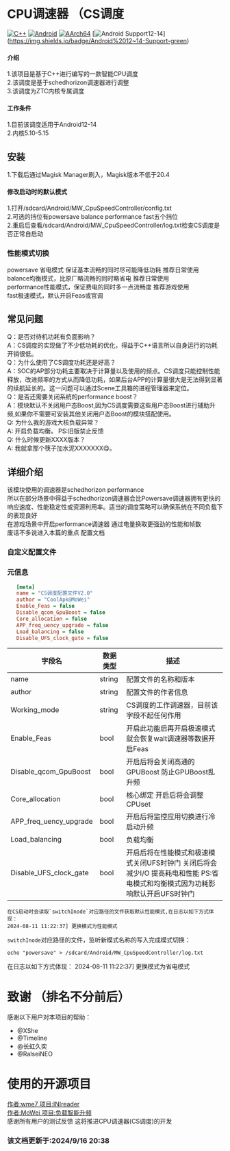 # CPU调速器 （CS调度
[![C++](https://img.shields.io/badge/language-C++-%23f34b7d.svg?style=plastic)](https://en.wikipedia.org/wiki/C++)
[![Android](https://img.shields.io/badge/platform-Android-0078d7.svg?style=plastic)](https://en.wikipedia.org/wiki/Android_(operating_system)) 
[![AArch64](https://img.shields.io/badge/arch-AArch64-red.svg?style=plastic)](https://en.wikipedia.org/wiki/AArch64)
[![Android Support12-14](https://img.shields.io/badge/Android%2012~14-Support-green)] (https://img.shields.io/badge/Android%2012~14-Support-green)
#### 介绍
1.该项目是基于C++进行编写的一款智能CPU调度 <br>
2.该调度是基于schedhorizon调速器进行调整 <br>
3.该调度为ZTC内核专属调度

#### 工作条件
1.目前该调度适用于Android12-14 <br>
2.内核5.10-5.15

## 安装
1.下载后通过Magisk Manager刷入，Magisk版本不低于20.4 <br>
#### 修改启动时的默认模式
1.打开/sdcard/Android/MW_CpuSpeedController/config.txt <br>
2.可选的挡位有powersave balance performance fast五个挡位 <br>
2.重启后查看/sdcard/Android/MW_CpuSpeedController/log.txt检查CS调度是否正常自启动

### 性能模式切换
powersave 省电模式 保证基本流畅的同时尽可能降低功耗 推荐日常使用 <br>
balance均衡模式，比原厂略流畅的同时略省电 推荐日常使用 <br>
performance性能模式，保证费电的同时多一点流畅度 推荐游戏使用 <br>
fast极速模式，默认开启Feas或官调
## 常见问题
Q：是否对待机功耗有负面影响？<br>
A：CS调度的实现做了不少低功耗的优化，得益于C++语言所以自身运行的功耗开销很低。 <br>
Q：为什么使用了CS调度功耗还是好高？ <br>
A：SOC的AP部分功耗主要取决于计算量以及使用的频点。CS调度只能控制性能释放，改进频率的方式从而降低功耗，如果后台APP的计算量很大是无法得到显著的续航延长的。这一问题可以通过Scene工具箱的进程管理器来定位。 <br>
Q：是否还需要关闭系统的performance boost？ <br>
A：模块默认不关闭用户态Boost,因为CS调度需要这些用户态Boost进行辅助升频,如果你不需要可安装其他关闭用户态Boost的模块搭配使用。 <br>
Q: 为什么我的游戏大核负载异常？ <br>
A: 开启负载均衡。 PS:旧版禁止反馈 <br>
Q: 什么时候更新XXXX版本？ <br>
A: 我就拿那个筷子加水泥XXXXXXX😋。
## 详细介绍 
该模块使用的调速器是schedhorizon performance<br>
所以在部分场景中得益于schedhorizon调速器会比Powersave调速器拥有更快的响应速度、性能稳定性或资源利用率。适当的调度策略可以确保系统在不同负载下的表现良好 <br>
在游戏场景中开启performance调速器 通过电量换取更强劲的性能和帧数 <br>
废话不多说进入本篇的重点 配置文档

### 自定义配置文件
### 元信息

```ini
   [meta]
   name = "CS调度配置文件V2.0"
   author = "CoolApk@MoWei"
   Enable_Feas = false
   Disable_qcom_GpuBoost = false
   Core_allocation = false
   APP_freq_uency_upgrade = false
   Load_balancing = false
   Disable_UFS_clock_gate = false
```
| 字段名   | 数据类型 | 描述                                           |
| -------- | -------- | ---------------------------------------------- |
| name     | string   | 配置文件的名称和版本                                 |
| author   | string   | 配置文件的作者信息                             |
| Working_mode | string   | CS调度的工作调速器，目前该字段不起任何作用 |
| Enable_Feas | bool   | 开启此功能后再开启极速模式就会恢复walt调速器等数据开启Feas |
| Disable_qcom_GpuBoost | bool   | 开启后将会关闭高通的GPUBoost 防止GPUBoost乱升频 |
| Core_allocation | bool   | 核心绑定 开启后将会调整CPUset |
| APP_freq_uency_upgrade | bool   | 开启后将监控应用切换进行冷启动升频 |
| Load_balancing | bool   | 负载均衡 |
| Disable_UFS_clock_gate | bool   | 开启后将在性能模式和极速模式关闭UFS时钟门 关闭后将会减少I/O 提高耗电和性能 PS:省电模式和均衡模式因为功耗影响默认开启UFS时钟门 |
```
在CS启动时会读取`switchInode`对应路径的文件获取默认性能模式,在日志以如下方式体现：  
2024-08-11 11:22:37] 更换模式为性能模式
```
`switchInode`对应路径的文件，监听新模式名称的写入完成模式切换：  
```shell
echo "powersave" > /sdcard/Android/MW_CpuSpeedController/log.txt
```
在日志以如下方式体现：
2024-08-11 11:22:37] 更换模式为省电模式

# 致谢 （排名不分前后）
感谢以下用户对本项目的帮助：  
- @XShe 
- @Timeline 
- @长虹久奕
- @RalseiNEO
# 使用的开源项目
[作者:wme7 项目:INIreader](https://github.com/wme7/INIreader) <br>
[作者:MoWei 项目:负载智能升频](https://github.com/MoWei-2077/CS-load-up-conversion) <br>
感谢所有用户的测试反馈 这将推进CPU调速器(CS调度)的开发
### 该文档更新于:2024/9/16 20:38
